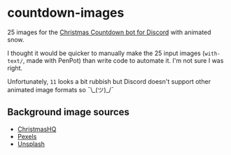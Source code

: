 # countdown-images

25 images for the [Christmas Countdown bot for Discord](https://github.com/christmas-countdown/bot) with animated snow.

I thought it would be quicker to manually make the 25 input images (`with-text/`, made with PenPot) than write code to automate it.
I'm not sure I was right. 

Unfortunately, `11` looks a bit rubbish but Discord doesn't support other animated image formats so ¯\\\_(ツ)_/¯

## Background image sources

- [ChristmasHQ](https://christmashq.com/designs/backgrounds/)
- [Pexels](https://www.pexels.com/)
- [Unsplash](https://unsplash.com/)
